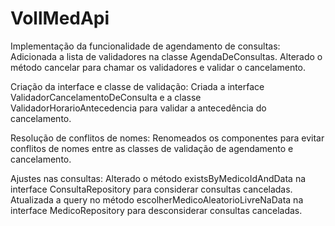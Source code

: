 # VollMedApi
Implementação da funcionalidade de agendamento de consultas:
Adicionada a lista de validadores na classe AgendaDeConsultas.
Alterado o método cancelar para chamar os validadores e validar o cancelamento.

Criação da interface e classe de validação:
Criada a interface ValidadorCancelamentoDeConsulta e a classe ValidadorHorarioAntecedencia para validar a antecedência do cancelamento.

Resolução de conflitos de nomes:
Renomeados os componentes para evitar conflitos de nomes entre as classes de validação de agendamento e cancelamento.

Ajustes nas consultas:
Alterado o método existsByMedicoIdAndData na interface ConsultaRepository para considerar consultas canceladas.
Atualizada a query no método escolherMedicoAleatorioLivreNaData na interface MedicoRepository para desconsiderar consultas canceladas.
